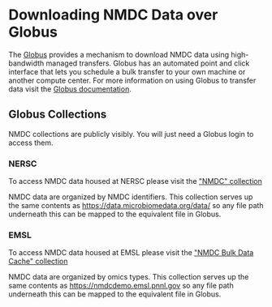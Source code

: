 # Downloading NMDC Data over Globus

The [Globus](https://globus.org) provides a mechanism to download NMDC data using high-bandwidth managed transfers. Globus has an automated point and click interface that lets you schedule a bulk transfer to your own machine or another compute center. For more information on using Globus to transfer data visit the [Globus documentation](https://www.globus.org/data-transfer).

## Globus Collections

NMDC collections are publicly visibly. You will just need a Globus login to access them.

### NERSC
To access NMDC data housed at NERSC please visit the ["NMDC" collection](https://app.globus.org/file-manager?origin_id=72dd396a-2242-11ec-a0a4-6b21ca6daf73&origin_path=%2F)

NMDC data are organized by NMDC identifiers. This collection serves up the same contents as https://data.microbiomedata.org/data/ so any file path underneath this can be mapped to the equivalent file in Globus. 


### EMSL
To access NMDC data housed at EMSL please visit the ["NMDC Bulk Data Cache" collection](https://app.globus.org/file-manager?origin_id=07de22e4-6c17-4bd2-86bc-49fe5ddb2070&origin_path=%2F)

NMDC data are organized by omics types. This collection serves up the same contents as https://nmdcdemo.emsl.pnnl.gov so any file path underneath this can be mapped to the equivalent file in Globus. 



